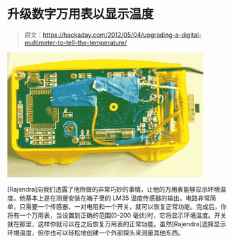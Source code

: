 # 升级数字万用表以显示温度

> 原文：<https://hackaday.com/2012/05/04/upgrading-a-digital-multimeter-to-tell-the-temperature/>

![](img/3ddb5d76d493684403d3735b09237682.png "CircuitInsideMeter")

[Rajendra]向我们透露了他所做的非常巧妙的事情，让他的万用表能够显示环境温度。他基本上是在测量安装在箱子里的 LM35 温度传感器的输出。电路非常简单，只需要一个传感器、一对电阻和一个开关，就可以恢复正常功能。完成后，你将有一个万用表，当设置到正确的范围(0-200 毫伏)时，它将显示环境温度。开关就在那里，这样你就可以在之后恢复万用表的正常功能。虽然[Rajendra]选择显示环境温度，但你也可以轻松地创建一个外部探头来测量其他东西。